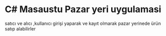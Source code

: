 # C# Masaustu Pazar yeri uygulamasi
 satıcı ve alıcı ,kullanıcı girişi yaparak ve kayıt olmarak pazar yerinede ürün satıp alabilirler
